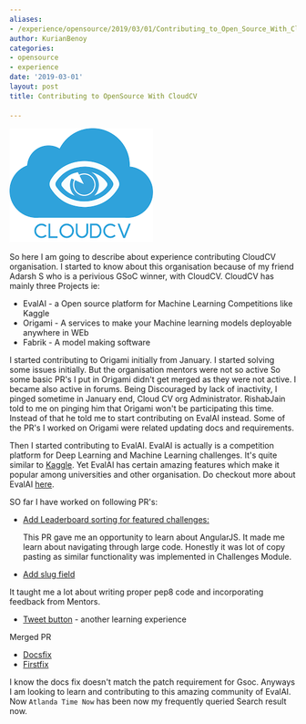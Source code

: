```yaml
---
aliases:
- /experience/opensource/2019/03/01/Contributing_to_Open_Source_With_CloudCV
author: KurianBenoy
categories:
- opensource
- experience
date: '2019-03-01'
layout: post
title: Contributing to OpenSource With CloudCV

---
```


![](/posts/images/cloudcv.png)

So here I am going to describe about experience contributing CloudCV organisation. I started to know about this organisation because of my friend Adarsh S who is a perivious GSoC winner, with CloudCV.
CloudCV has mainly three Projects ie:

- EvalAI - a Open source platform for Machine Learning Competitions like Kaggle
- Origami - A services to make your Machine learning models deployable anywhere in WEb
- Fabrik - A model making software

I started contributing to Origami initially from January. I started solving some issues initially. But the organisation mentors were not so active
So some basic PR's I put in Origami didn't get merged as they were not active. I became also active in forums. Being Discouraged by lack of inactivity, I pinged sometime in January end, Cloud CV org Administrator.
RishabJain told to me on pinging him that Origami won't be participating this time. Instead of that he told me to start contributing on EvalAI instead.
Some of the PR's I worked on Origami were related updating docs and requirements.


Then I started contributing to EvalAI. EvalAI is actually is a competition platform for Deep Learning and Machine Learning challenges. It's quite similar to [Kaggle](https://www.kaggle.com/). Yet EvalAI has
certain amazing features which make it popular among universities and other organisation. Do checkout more about EvalAI [here](https://github.com/Cloud-CV/EvalAI/blob/master/README.md).

SO far I have worked on following PR's:

- [Add Leaderboard sorting for featured challenges:](https://github.com/Cloud-CV/EvalAI/pull/2097)

	This PR gave me an opportunity to learn about AngularJS. It made me learn about navigating through large code. Honestly it was lot of copy pasting as similar functionality was implemented in Challenges
Module.
- [Add slug field](https://github.com/Cloud-CV/EvalAI/pull/2132) 

It taught me a lot about writing proper pep8 code and incorporating feedback from Mentors.

- [Tweet button](https://github.com/Cloud-CV/EvalAI/pull/2139) - another learning experience

Merged PR

- [Docsfix](https://github.com/Cloud-CV/EvalAI/pull/2112)
- [Firstfix](https://github.com/Cloud-CV/EvalAI/pull/2042)

I know the docs fix doesn't match the patch requirement for Gsoc. Anyways I am looking to learn and contributing to this amazing community of EvalAI. Now `Atlanda Time Now` has been now my frequently queried
Search result now. 
